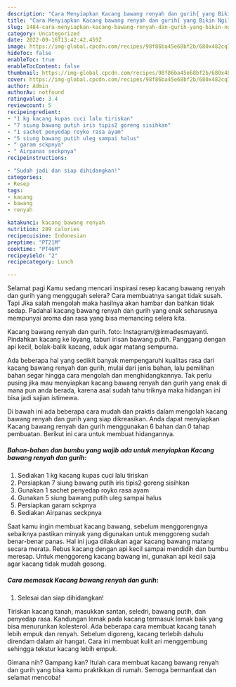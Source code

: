 ```yaml
---
description: "Cara Menyiapkan Kacang bawang renyah dan gurih{ yang Bikin Ngiler,  Menu Buat lebaran"
title: "Cara Menyiapkan Kacang bawang renyah dan gurih{ yang Bikin Ngiler,  Menu Buat lebaran"
slug: 1484-cara-menyiapkan-kacang-bawang-renyah-dan-gurih-yang-bikin-ngiler-menu-buat-lebaran
category: Uncategorized
date: 2022-09-16T13:42:42.459Z
image: https://img-global.cpcdn.com/recipes/98f86ba45e68bf2b/680x482cq70/kacang-bawang-renyah-dan-gurih-foto-resep-utama.jpg
hideToc: false
enableToc: true
enableTocContent: false
thumbnail: https://img-global.cpcdn.com/recipes/98f86ba45e68bf2b/680x482cq70/kacang-bawang-renyah-dan-gurih-foto-resep-utama.jpg
cover: https://img-global.cpcdn.com/recipes/98f86ba45e68bf2b/680x482cq70/kacang-bawang-renyah-dan-gurih-foto-resep-utama.jpg
author: Admin
authorAv: notfound
ratingvalue: 3.4
reviewcount: 5
recipeingredient:
- "1 kg kacang kupas cuci lalu tiriskan"
- "7 siung bawang putih iris tipis2 goreng sisihkan"
- "1 sachet penyedap royko rasa ayam"
- "5 siung bawang putih uleg sampai halus"
- " garam sckpnya"
- " Airpanas seckpnya"
recipeinstructions:

- "Sudah jadi dan siap dihidangkan!"
categories:
- Resep
tags:
- kacang
- bawang
- renyah

katakunci: kacang bawang renyah 
nutrition: 289 calories
recipecuisine: Indonesian
preptime: "PT21M"
cooktime: "PT46M"
recipeyield: "2"
recipecategory: Lunch

---
```



Selamat pagi Kamu sedang mencari inspirasi resep kacang bawang renyah dan gurih yang menggugah selera? Cara membuatnya sangat tidak susah. Tapi Jika salah mengolah maka hasilnya akan hambar dan bahkan tidak sedap. Padahal kacang bawang renyah dan gurih yang enak seharusnya mempunyai aroma dan rasa yang bisa memancing selera kita.


Kacang bawang renyah dan gurih. foto: Instagram/@irmadesmayanti. Pindahkan kacang ke loyang, taburi irisan bawang putih. Panggang dengan api kecil, bolak-balik kacang, aduk agar matang sempurna.

Ada beberapa hal yang sedikit banyak mempengaruhi kualitas rasa dari kacang bawang renyah dan gurih, mulai dari jenis bahan, lalu pemilihan bahan segar hingga cara mengolah dan menghidangkannya. Tak perlu pusing jika mau menyiapkan kacang bawang renyah dan gurih yang enak di mana pun anda berada, karena asal sudah tahu triknya maka hidangan ini bisa jadi sajian istimewa.


Di bawah ini ada beberapa cara mudah dan praktis dalam mengolah kacang bawang renyah dan gurih yang siap dikreasikan. Anda dapat menyiapkan Kacang bawang renyah dan gurih menggunakan 6 bahan dan 0 tahap pembuatan. Berikut ini cara untuk membuat hidangannya.

<!--inarticleads1-->

##### Bahan-bahan dan bumbu yang wajib ada untuk menyiapkan Kacang bawang renyah dan gurih:

1. Sediakan 1 kg kacang kupas cuci lalu tiriskan
1. Persiapkan 7 siung bawang putih iris tipis2 goreng sisihkan
1. Gunakan 1 sachet penyedap royko rasa ayam
1. Gunakan 5 siung bawang putih uleg sampai halus
1. Persiapkan  garam sckpnya
1. Sediakan  Airpanas seckpnya


Saat kamu ingin membuat kacang bawang, sebelum menggorengnya sebaiknya pastikan minyak yang digunakan untuk menggoreng sudah benar-benar panas. Hal ini juga dilakukan agar kacang bawang matang secara merata. Rebus kacang dengan api kecil sampai mendidih dan bumbu meresap. Untuk menggoreng kacang bawang ini, gunakan api kecil saja agar kacang tidak mudah gosong. 

<!--inarticleads2-->

##### Cara memasak Kacang bawang renyah dan gurih:


1. Selesai dan siap dihidangkan!

Tiriskan kacang tanah, masukkan santan, seledri, bawang putih, dan penyedap rasa. Kandungan lemak pada kacang termasuk lemak baik yang bisa menurunkan kolesterol. Ada beberapa cara membuat kacang tanah lebih empuk dan renyah. Sebelum digoreng, kacang terlebih dahulu direndam dalam air hangat. Cara ini membuat kulit ari menggembung sehingga tekstur kacang lebih empuk. 

Gimana nih? Gampang kan? Itulah cara membuat kacang bawang renyah dan gurih yang bisa kamu praktikkan di rumah. Semoga bermanfaat dan selamat mencoba!
